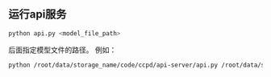 ## 运行api服务

```bash
python api.py <model_file_path>
```
后面指定模型文件的路径。
例如：
```bash
python /root/data/storage_name/code/ccpd/api-server/api.py /root/data/storage_name/model
```
